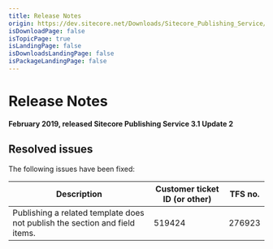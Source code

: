 ```yaml
---
title: Release Notes
origin: https://dev.sitecore.net/Downloads/Sitecore_Publishing_Service/31/Sitecore_Publishing_Service_31_Update2/Release_Notes
isDownloadPage: false
isTopicPage: true
isLandingPage: false
isDownloadsLandingPage: false
isPackageLandingPage: false
---
```


# Release Notes

**February 2019, released Sitecore Publishing Service 3.1 Update 2**

## Resolved issues

The following issues have been fixed:

 | Description | Customer ticket ID (or other) | TFS no. |
 | --- | --- | --- |
 | ​Publishing a related template does not publish the section and field items. | 519424 | 276923 |